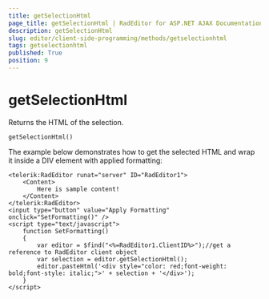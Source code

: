 ```yaml
---
title: getSelectionHtml
page_title: getSelectionHtml | RadEditor for ASP.NET AJAX Documentation
description: getSelectionHtml
slug: editor/client-side-programming/methods/getselectionhtml
tags: getselectionhtml
published: True
position: 9
---
```


# getSelectionHtml

Returns the HTML of the selection.

`getSelectionHtml()`

The example below demonstrates how to get the selected HTML and wrap it inside a DIV element with applied formatting:

````ASP.NEt
<telerik:RadEditor runat="server" ID="RadEditor1">
	<Content>        
		Here is sample content!    
	</Content>
</telerik:RadEditor>
<input type="button" value="Apply Formatting" onclick="SetFormatting()" />
<script type="text/javascript">
	function SetFormatting()
	{    
		var editor = $find("<%=RadEditor1.ClientID%>");//get a reference to RadEditor client object    
		var selection = editor.getSelectionHtml();
		editor.pasteHtml('<div style="color: red;font-weight: bold;font-style: italic;">' + selection + '</div>');
	}
</script>
````



